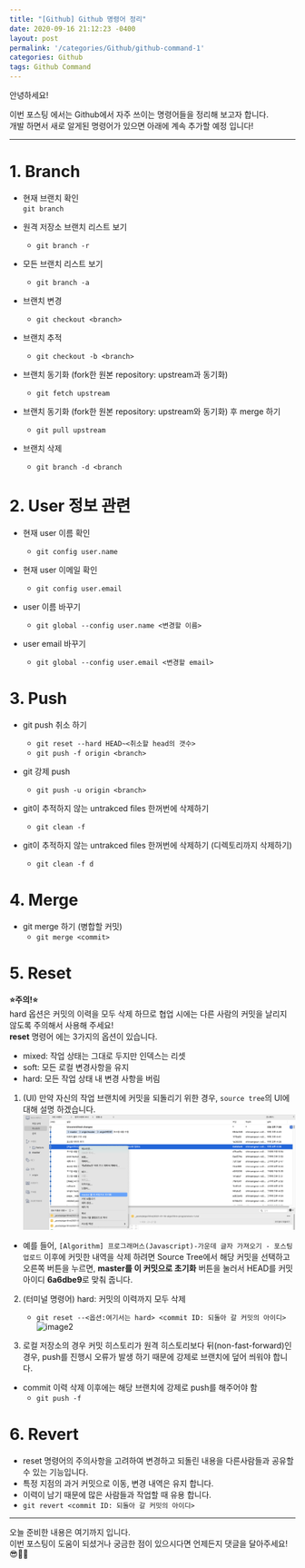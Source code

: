 ```yaml
---
title: "[Github] Github 명령어 정리"
date: 2020-09-16 21:12:23 -0400
layout: post
permalink: '/categories/Github/github-command-1'
categories: Github
tags: Github Command
---
```


안녕하세요!

이번 포스팅 에서는 Github에서 자주 쓰이는 명령어들을 정리해 보고자 합니다.  
개발 하면서 새로 알게된 명령어가 있으면 아래에 계속 추가할 예정 입니다!

-----
# 1. Branch
- 현재 브랜치 확인  
`git branch`

- 원격 저장소 브랜치 리스트 보기  
    - `git branch -r`

- 모든 브랜치 리스트 보기  
    - `git branch -a`

- 브랜치 변경  
    - `git checkout <branch>`

- 브랜치 추적  
    - `git checkout -b <branch>`

- 브랜치 동기화 (fork한 원본 repository: upstream과 동기화)  
    - `git fetch upstream`

- 브랜치 동기화 (fork한 원본 repository: upstream와 동기화) 후 merge 하기  
    - `git pull upstream`

- 브랜치 삭제  
    - `git branch -d <branch`


# 2. User 정보 관련
- 현재 user 이름 확인  
    - `git config user.name`

- 현재 user 이메일 확인  
    - `git config user.email`

- user 이름 바꾸기  
    - `git global --config user.name <변경할 이름>`

- user email 바꾸기  
    - `git global --config user.email <변경할 email>`


# 3. Push
- git push 취소 하기  
    - `git reset --hard HEAD~<취소할 head의 갯수>`  
    - `git push -f origin <branch>`  

- git 강제 push  
    - `git push -u origin <branch>`

- git이 추적하지 않는 untrakced files 한꺼번에 삭제하기  
    - `git clean -f`

- git이 추적하지 않는 untrakced files 한꺼번에 삭제하기 (디렉토리까지 삭제하기)  
    - `git clean -f d`


# 4. Merge
- git merge 하기 (병합할 커밋)  
    - `git merge <commit>`


# 5. Reset
**⭐️주의!⭐️**  
hard 옵션은 커밋의 이력을 모두 삭제 하므로 협업 시에는 다른 사람의 커밋을 날리지 않도록 주의해서 사용해 주세요!  
**reset** 명령어 에는 3가지의 옵션이 있습니다.
- mixed: 작업 상태는 그대로 두지만 인덱스는 리셋
- soft: 모든 로컬 변경사항을 유지
- hard: 모든 작업 상태 내 변경 사항을 버림 

1. (UI) 만약 자신의 작업 브랜치에 커밋을 되돌리기 위한 경우, `source tree`의 UI에 대해 설명 하겠습니다.  
![image](/assets/images/github/git-commit-reset.png)
- 예를 들어, `[Algorithm] 프로그래머스(Javascript)-가운데 글자 가져오기 - 포스팅 업로드` 이후에 커밋한 내역을 삭제 하려면 Source Tree에서 해당 커밋을 선택하고 오른쪽 버튼을 누르면, **master를 이 커밋으로 초기화** 버튼을 눌러서 HEAD를 커밋 아이디 **6a6dbe9**로 맞춰 줍니다.

2. (터미널 명령어) hard: 커밋의 이력까지 모두 삭제
    - `git reset --<옵션:여기서는 hard> <commit ID: 되돌아 갈 커밋의 아이디>`
![image2](/assets/images/github/git-branch-pointer.png)

3. 로컬 저장소의 경우 커밋 히스토리가 원격 히스토리보다 뒤(non-fast-forward)인 경우, push를 진행시 오류가 발생 하기 때문에 강제로 브랜치에 덮어 씌워야 합니다.
- commit 이력 삭제 이후에는 해당 브랜치에 강제로 push를 해주어야 함
   - `git push -f`


# 6. Revert
- reset 명령어의 주의사항을 고려하여 변경하고 되돌린 내용을 다른사람들과 공유할 수 있는 기능입니다.
- 특정 지점의 과거 커밋으로 이동, 변경 내역은 유지 합니다.
- 이력이 남기 때문에 많은 사람들과 작업할 때 유용 합니다.
- `git revert <commit ID: 되돌아 갈 커밋의 아이디>`


-----

오늘 준비한 내용은 여기까지 입니다.  
이번 포스팅이 도움이 되셨거나 궁금한 점이 있으시다면 언제든지 댓글을 달아주세요!😎👍🏻